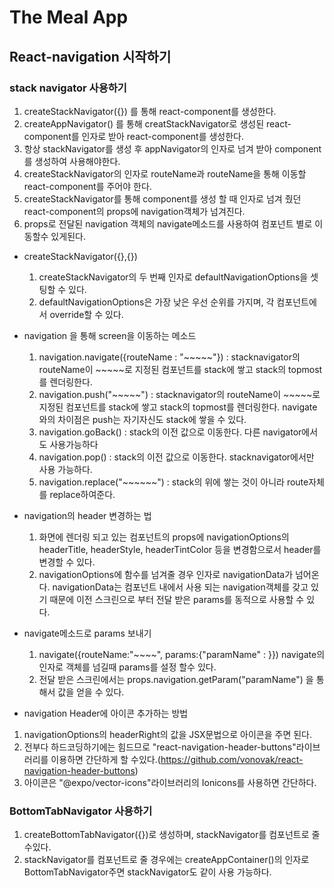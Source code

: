 # The Meal App

## React-navigation 시작하기 

### stack navigator 사용하기

1. createStackNavigator({}) 를 통해  react-component를 생성한다.
2. createAppNavigator() 를 통해 creatStackNavigator로 생성된 react-component를 인자로 받아 react-component를 생성한다.
3. 항상 stackNavigator를 생성 후 appNavigator의 인자로 넘겨 받아 component를 생성하여 사용해야한다.
4. createStackNavigator의 인자로 routeName과 routeName을 통해 이동할 react-component를 주어야 한다.
5. createStackNavigator를 통해 component를 생성 할 때  인자로 넘겨 줬던 react-component의 props에 navigation객체가 넘겨진다.
6. props로 전달된 navigation 객체의 navigate메소드를 사용하여 컴포넌트 별로 이동할수 있게된다.

- createStackNavigator({},{})
  1. createStackNavigator의 두 번째 인자로 defaultNavigationOptions을 셋팅할 수 있다.
  2. defaultNavigationOptions은 가장 낮은 우선 순위를 가지며, 각 컴포넌트에서 override할 수 있다.

- navigation 을 통해 screen을 이동하는 메소드   
    1. navigation.navigate({routeName : "~~~~~"}) : stacknavigator의 routeName이 ~~~~~로 지정된 컴포넌트를 stack에 쌓고 stack의 topmost를 렌더링한다.
    2. navigation.push("~~~~~") : stacknavigator의 routeName이 ~~~~~로 지정된 컴포넌트를 stack에 쌓고 stack의 topmost를 렌더링한다.
                                  navigate와의 차이점은 push는 자기자신도 stack에 쌓을 수 있다.
    3. navigation.goBack() : stack의 이전 값으로 이동한다. 다른 navigator에서도 사용가능하다
    4. navigation.pop() : stack의 이전 값으로 이동한다. stacknavigator에서만 사용 가능하다.
    5. navigation.replace("~~~~~~") : stack의 위에 쌓는 것이 아니라 route자체를 replace하여준다.

- navigation의 header 변경하는 법
    1. 화면에 렌더링 되고 있는 컴포넌트의 props에 navigationOptions의 headerTitle, headerStyle, headerTintColor 등을 변경함으로서 header를 변경할 수 있다.
    2. navigationOptions에 함수를 넘겨줄 경우 인자로 navigationData가 넘어온다. navigationData는 컴포넌트 내에서 사용 되는 navigation객체를 갖고 있기 때문에 이전 스크린으로 부터 전달 받은 params를 동적으로 사용할 수 있다.

- navigate메소드로 params 보내기
  1. navigate({routeName:"~~~~", params:{"paramName" : }}) navigate의 인자로 객체를 넘길때 params를 설정 할수 있다.
  2. 전달 받은 스크린에서는 props.navigation.getParam("paramName") 을 통해서 값을 얻을 수 있다.

- navigation Header에 아이콘 추가하는 방법
1. navigationOptions의 headerRight의 값을 JSX문법으로 아이콘을 주면 된다.
2. 전부다 하드코딩하기에는 힘드므로 "react-navigation-header-buttons"라이브러리를 이용하면 간단하게 할 수있다.(https://github.com/vonovak/react-navigation-header-buttons)
3. 아이콘은 "@expo/vector-icons"라이브러리의  Ionicons를 사용하면 간단하다.

### BottomTabNavigator 사용하기

1. createBottomTabNavigator({})로 생성하며, stackNavigator를 컴포넌트로 줄 수있다. 
2. stackNavigator를 컴포넌트로 줄 경우에는 createAppContainer()의 인자로 BottomTabNavigator주면  stackNavigator도 같이 사용 가능하다.